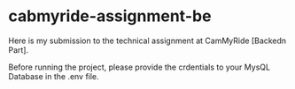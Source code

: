 # cabmyride-assignment-be
Here is my submission to the technical assignment at CamMyRide [Backedn Part].

Before running the project, please provide the crdentials to your MysQL Database in the .env file.
